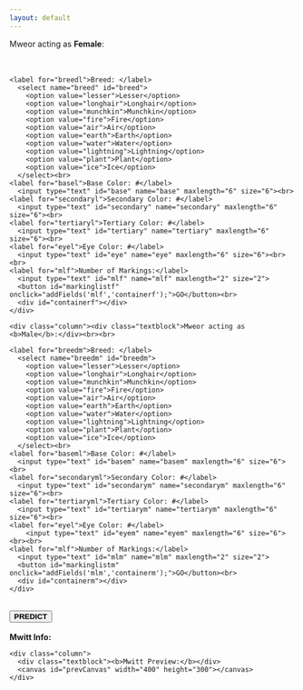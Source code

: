```yaml
---
layout: default
---
```


<div class="box">
  <div class="row">
    <div class="column"><div class="textblock">Mweor acting as <b>Female</b>:</div><br><br>

    <label for="breedl">Breed: </label>
      <select name="breed" id="breed">
        <option value="lesser">Lesser</option>
        <option value="longhair">Longhair</option>
        <option value="munchkin">Munchkin</option>
        <option value="fire">Fire</option>
        <option value="air">Air</option>
        <option value="earth">Earth</option>
        <option value="water">Water</option>
        <option value="lightning">Lightning</option>
        <option value="plant">Plant</option>
        <option value="ice">Ice</option>
      </select><br>
    <label for="basel">Base Color: #</label>
      <input type="text" id="base" name="base" maxlength="6" size="6"><br>
    <label for="secondaryl">Secondary Color: #</label>
      <input type="text" id="secondary" name="secondary" maxlength="6" size="6"><br>
    <label for="tertiaryl">Tertiary Color: #</label>
      <input type="text" id="tertiary" name="tertiary" maxlength="6" size="6"><br>
    <label for="eyel">Eye Color: #</label>
      <input type="text" id="eye" name="eye" maxlength="6" size="6"><br><br>
    <label for="mlf">Number of Markings:</label>
      <input type="text" id="mlf" name="mlf" maxlength="2" size="2">
      <button id="markinglistf" onclick="addFields('mlf','containerf');">GO</button><br>
      <div id="containerf"></div>
    </div>

    <div class="column"><div class="textblock">Mweor acting as <b>Male</b>:</div><br><br>

    <label for="breedm">Breed: </label>
      <select name="breedm" id="breedm">
        <option value="lesser">Lesser</option>
        <option value="longhair">Longhair</option>
        <option value="munchkin">Munchkin</option>
        <option value="fire">Fire</option>
        <option value="air">Air</option>
        <option value="earth">Earth</option>
        <option value="water">Water</option>
        <option value="lightning">Lightning</option>
        <option value="plant">Plant</option>
        <option value="ice">Ice</option>
      </select><br>
    <label for="baseml">Base Color: #</label>
      <input type="text" id="basem" name="basem" maxlength="6" size="6"><br>
    <label for="secondaryml">Secondary Color: #</label>
      <input type="text" id="secondarym" name="secondarym" maxlength="6" size="6"><br>
    <label for="tertiaryml">Tertiary Color: #</label>
      <input type="text" id="tertiarym" name="tertiarym" maxlength="6" size="6"><br>
    <label for="eyel">Eye Color: #</label>
        <input type="text" id="eyem" name="eyem" maxlength="6" size="6"><br><br>
    <label for="mlf">Number of Markings:</label>
      <input type="text" id="mlm" name="mlm" maxlength="2" size="2">
      <button id="markinglistm" onclick="addFields('mlm','containerm');">GO</button><br>
      <div id="containerm"></div>
    </div>
  </div>
  <br><button id="predict" type="button" class="buttonblock" onclick="calculateMwitt()"><b>PREDICT</b></button>
</div>
<br>
<div class="box">
  <div class="row">
    <div class="column">
      <div class="container">
        <div class="textblock"><b>Mwitt Info:</b></div>
        <div id="cMwittInfo"></div>
      </div>
    </div>

    <div class="column">
      <div class="textblock"><b>Mwitt Preview:</b></div>
      <canvas id="prevCanvas" width="400" height="300"></canvas>
    </div>
  </div>
</div>
